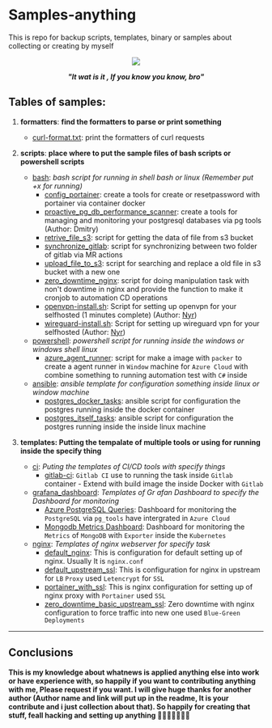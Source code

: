 # Samples-anything

This is repo for backup scripts, templates, binary or samples about collecting or creating by myself

<div align="center">
    <img src="https://media1.giphy.com/media/3orieS4jfHJaKwkeli/giphy.gif">
    <strong><em><p style="text-align: center;">"It wat is it , If you know you know, bro"</p></em></strong>
</div>

## Tables of samples:
1. **formatters**: **find the formatters to parse or print something**
    - [curl-format.txt](./formatters/curl/curl-format.txt): print the formatters of curl requests

2. **scripts**: **place where to put the sample files of bash scripts or powershell scripts**
    - [bash](./scripts/bash/): *bash script for running in shell bash or linux (Remember put +x for running)*
      - [config_portainer](./scripts/bash/config_portainer.sh): create a tools for create or resetpassword with portainer via container docker
      - [proactive_pg_db_performance_scanner](./scripts/bash/proactive_pg_db_performance_scanner.sh): create a tools for managing and monitoring your postgresql databases via pg tools (Author: Dmitry)
      - [retrive_file_s3](./scripts/bash/retrive_file_s3.sh): script for getting the data of file from s3 bucket
      - [synchronize_gitlab](./scripts/bash/synchronize_gitlab.sh): script for synchronizing between two folder of gitlab via MR actions
      - [upload_file_to_s3](./scripts/bash/upload_file_s3.sh): script for searching and replace a old file in s3 bucket with a new one
      - [zero_downtime_nginx](./scripts/bash/zero_downtime_nginx.sh): script for doing manipulation task with non't downtime in nginx and provide the function to make it cronjob to automation CD operations
      - [openvpn-install.sh](https://github.com/Nyr/openvpn-install/blob/master/openvpn-install.sh): Script for setting up openvpn for your selfhosted (1 minutes complete) (Author: [Nyr](https://github.com/Nyr))
      - [wireguard-install.sh](https://github.com/Nyr/wireguard-install/blob/master/wireguard-install.sh): Script for setting up wireguard vpn for your selfhosted (Author: [Nyr](https://github.com/Nyr))
   - [powershell](./scripts/powershell/): *powershell script for running inside the windows or windows shell linux*
      - [azure_agent_runner](./scripts/powershell/azure_agent_runner.ps1): script for make a image with `packer` to create a agent runner in `Window` machine for `Azure Cloud` with combine something to running automation test with `C#` inside
   - [ansible](./scripts/ansible/): *ansible template for configuration something inside linux or window machine*
      - [postgres_docker_tasks](./scripts/ansible/postgres_docker_tasks.yaml): ansible script for configuration the postgres running inside the docker container
      - [postgres_itself_tasks](./scripts/ansible/postgres_itself_tasks.yaml): ansible script for configuration the postgres running inside the inside linux machine 

3. **templates: Putting the tempalate of multiple tools or using for running inside the specify thing**
   - [ci](./templates/ci/): *Puting the templates of CI/CD tools with specify things*
      - [gitlab-ci](./templates/ci/.gitlab-ci.yml): `Gitlab CI` use to running the task inside `Gitlab` container - Extend with build image the inside Docker with `Gitlab`
   - [grafana_dashboard](./templates/grafana_dashboards/): *Templates of Gr afan Dashboard to specify the Dashboard for monitoring*
      - [Azure PostgreSQL Queries](./templates/grafana_dashboards/Azure%20PostgreSQL%20Queries-1692262468003.json): Dashboard for monitoring the `PostgreSQL` via `pg_tools` have intergrated in `Azure Cloud`
      - [Mongodb Metrics Dashboard](./templates/grafana_dashboards/Mongodb%20Metrics%20Dashboard-1692262571804.json): Dashboard for monitoring the `Metrics` of `MongoDB` with `Exporter` inside the `Kubernetes`
   - [nginx](./templates/nginx/): *Templates of nginx webserver for specify task*
      - [default_nginx](./templates/nginx/default_nginx.conf): This is configuration for default setting up of nginx. Usually It is `nginx.conf`
      - [default_upstream_ssl](./templates/nginx/default_upstream_ssl.conf): This is configuration for nginx in upstream for `LB` `Proxy` used `Letencrypt` for `SSL`
      - [portainer_with_ssl](./templates/nginx/portainer_with_ssl.conf): This is nginx configuration for setting up of nginx proxy with `Portainer` used `SSL`
      - [zero_downtime_basic_upstream_ssl](./templates/nginx/zero_downtime_basic_upstream_ssl.conf): Zero downtime with nginx configuration to force traffic into new one used `Blue-Green Deployments`

---
## Conclusions 
**This is my knowledge about whatnews is applied anything else into work or have experience with, so happily if you want to contributing anything with me, Please request if you want. I will give huge thanks for another author  (Author name and link will put up in the readme, It is your contribute and i just collection about that). So happily for creating that stuff, feall hacking and setting up anything :rocket::rocket::rocket::rocket::rocket::rocket::rocket:**
